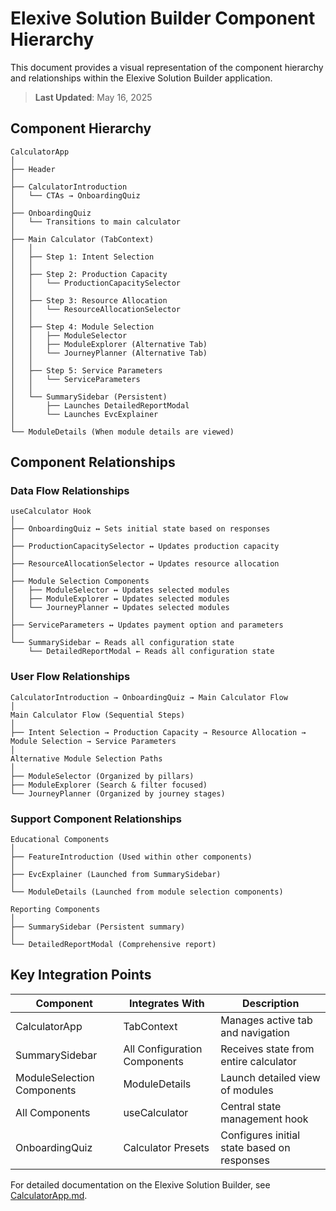# Elexive Solution Builder Component Hierarchy

This document provides a visual representation of the component hierarchy and relationships within the Elexive Solution Builder application.

> **Last Updated**: May 16, 2025

## Component Hierarchy

```
CalculatorApp
│
├── Header
│
├── CalculatorIntroduction
│   └── CTAs → OnboardingQuiz
│
├── OnboardingQuiz
│   └── Transitions to main calculator
│
├── Main Calculator (TabContext)
│   │
│   ├── Step 1: Intent Selection
│   │
│   ├── Step 2: Production Capacity
│   │   └── ProductionCapacitySelector
│   │
│   ├── Step 3: Resource Allocation
│   │   └── ResourceAllocationSelector
│   │
│   ├── Step 4: Module Selection
│   │   ├── ModuleSelector
│   │   ├── ModuleExplorer (Alternative Tab)
│   │   └── JourneyPlanner (Alternative Tab)
│   │
│   ├── Step 5: Service Parameters
│   │   └── ServiceParameters
│   │
│   └── SummarySidebar (Persistent)
│       ├── Launches DetailedReportModal
│       └── Launches EvcExplainer
│
└── ModuleDetails (When module details are viewed)
```

## Component Relationships

### Data Flow Relationships

```
useCalculator Hook
│
├── OnboardingQuiz ↔ Sets initial state based on responses
│
├── ProductionCapacitySelector ↔ Updates production capacity
│
├── ResourceAllocationSelector ↔ Updates resource allocation
│
├── Module Selection Components
│   ├── ModuleSelector ↔ Updates selected modules
│   ├── ModuleExplorer ↔ Updates selected modules
│   └── JourneyPlanner ↔ Updates selected modules
│
├── ServiceParameters ↔ Updates payment option and parameters
│
└── SummarySidebar ← Reads all configuration state
    └── DetailedReportModal ← Reads all configuration state
```

### User Flow Relationships

```
CalculatorIntroduction → OnboardingQuiz → Main Calculator Flow
│
Main Calculator Flow (Sequential Steps)
│
├── Intent Selection → Production Capacity → Resource Allocation → Module Selection → Service Parameters
│
Alternative Module Selection Paths
│
├── ModuleSelector (Organized by pillars)
├── ModuleExplorer (Search & filter focused)
└── JourneyPlanner (Organized by journey stages)
```

### Support Component Relationships

```
Educational Components
│
├── FeatureIntroduction (Used within other components)
│
├── EvcExplainer (Launched from SummarySidebar)
│
└── ModuleDetails (Launched from module selection components)

Reporting Components
│
├── SummarySidebar (Persistent summary)
│
└── DetailedReportModal (Comprehensive report)
```

## Key Integration Points

| Component | Integrates With | Description |
|-----------|----------------|-------------|
| CalculatorApp | TabContext | Manages active tab and navigation |
| SummarySidebar | All Configuration Components | Receives state from entire calculator |
| ModuleSelection Components | ModuleDetails | Launch detailed view of modules |
| All Components | useCalculator | Central state management hook |
| OnboardingQuiz | Calculator Presets | Configures initial state based on responses |

For detailed documentation on the Elexive Solution Builder, see [CalculatorApp.md](./CalculatorApp.md).
